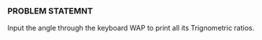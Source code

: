 ### PROBLEM STATEMNT
Input the angle through the keyboard WAP to print all its Trignometric ratios.
